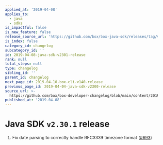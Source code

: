 ```yaml
---
applied_at: '2019-04-08'
applies_to:
  - java
  - sdks
is_impactful: false
is_new_feature: false
release_source_url: 'https://github.com/box/box-java-sdk/releases/tag/v2.30.1'
is_index: false
category_id: changelog
subcategory_id: ''
id: 2019-04-08-java-sdk-v2301-release
rank: null
total_steps: null
type: changelog
sibling_id: ''
parent_id: changelog
next_page_id: 2019-04-10-box-cli-v140-release
previous_page_id: 2019-04-04-java-sdk-v2300-release
source_url: >-
  https://github.com/box/box-developer-changelog/blob/main/content/2019/04-08-java-sdk-v2301-release.md
published_at: '2019-04-08'
---
```

# Java SDK `v2.30.1` release

1. Fix date parsing to correctly handle RFC3339 timezone format ([#693](https://github.com/box/box-java-sdk/pull/693))

